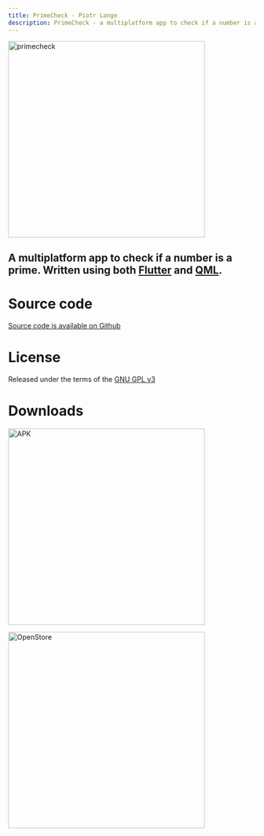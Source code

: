 ```yaml
---
title: PrimeCheck - Piotr Lange
description: PrimeCheck - a multiplatform app to check if a number is a prime
---
```


<div class="grid place-content-center">
<img src="/images/primecheck.webp" alt="primecheck" width="400"/>
</div>

## A multiplatform app to check if a number is a prime. Written using both [Flutter](https://github.com/PiotrZPL/PrimeCheck-android) and [QML](https://github.com/PiotrZPL/PrimeCheck).

# Source code


[Source code is available on Github](https://github.com/PiotrZPL/PrimeCheck-android)

# License

Released under the terms of the [GNU GPL v3](https://www.gnu.org/licenses/gpl-3.0.en.html)

# Downloads

<a href="primecheck.apk"><img src="/images/download-apk.svg" alt="APK" width="400"/></a>

<a href="https://open-store.io/app/primecheck.piotrzpl"><img src="https://open-store.io/badges/en_US.svg" alt="OpenStore" width="400"/></a>
